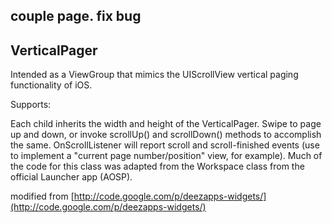 ## couple page. fix bug

## VerticalPager

Intended as a ViewGroup that mimics the UIScrollView vertical paging functionality of iOS.

Supports:

Each child inherits the width and height of the VerticalPager. Swipe to page up
and down, or invoke scrollUp() and scrollDown() methods to accomplish the same.
OnScrollListener will report scroll and scroll-finished events (use to implement
a "current page number/position" view, for example). Much of the code for this
class was adapted from the Workspace class from the official Launcher app (AOSP).

modified from [http://code.google.com/p/deezapps-widgets/](http://code.google.com/p/deezapps-widgets/)
